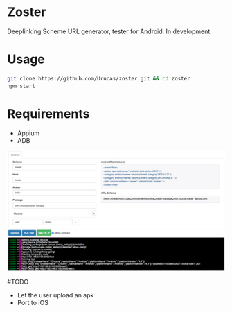 # Zoster
Deeplinking Scheme URL generator, tester for Android. In development.

# Usage
```bash
git clone https://github.com/Urucas/zoster.git && cd zoster
npm start
```

# Requirements
* Appium
* ADB

<img src="https://raw.githubusercontent.com/Urucas/zoster/master/screen.png?r=1234"/>

#TODO
* Let the user upload an apk
* Port to iOS
